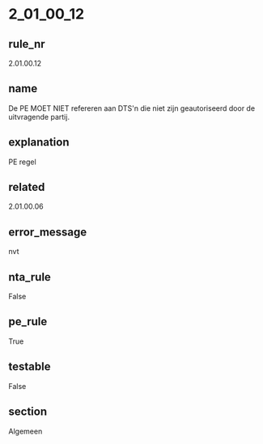 # 2_01_00_12

## rule_nr
2.01.00.12

## name
De PE MOET NIET refereren aan DTS'n die niet zijn geautoriseerd door de uitvragende partij.

## explanation
PE regel

## related
2.01.00.06

## error_message
nvt

## nta_rule
False

## pe_rule
True

## testable
False

## section
Algemeen

